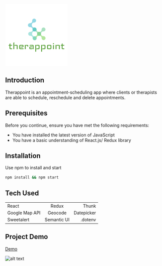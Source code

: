
![alt text](https://github.com/GAierken/Therappoint_frontend/raw/master/therappoint_frontend/public/logo.ico "Therappoint")

## Introduction
Therappoint is an appointment-scheduling app where clients or therapists are able to schedule, reschedule and delete appointments. 

## Prerequisites
Before you continue, ensure you have met the following requirements:
* You have installed the latest version of JavaScript
* You have a basic understanding of React.js/ Redux library

## Installation 
Use npm to install and start

```bash
npm install && npm start
```

## Tech Used
|               |            |           |
| ------------- |:----------:| ---------:|
| React         | Redux      | Thunk     |
| Google Map API| Geocode    | Datepicker|
| Sweetalert    | Semantic UI| .dotenv   |

## Project Demo
[Demo](https://www.youtube.com/watch?v=QZEsGHZpaoo&feature=youtu.be)


![alt text](https://github.com/GAierken/Therappoint_frontend/raw/master/therappoint_frontend/Therappoint.gif "Therappoint")